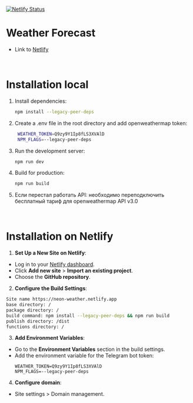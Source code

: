 [![Netlify Status](https://api.netlify.com/api/v1/badges/dae9abe0-c800-4610-a85f-674adf78ea95/deploy-status)](https://app.netlify.com/sites/neon-weather/deploys)

# Weather Forecast
- Link to [Netlify](https://neon-weather.netlify.app/)

<br>

# Installation local
1. Install dependencies:
   ```bash
   npm install --legacy-peer-deps
   ```
2. Create a .env file in the root directory and add openweathermap token:
   ```bash
    WEATHER_TOKEN=Q9zy9Y1Ip8fLS3XVAlD
    NPM_FLAGS=--legacy-peer-deps
   ```
3. Run the development server:
   ```bash
   npm run dev
   ```
4. Build for production:
   ```bash
   npm run build

5. Если перестал работать API: необходимо переподключить бесплатный тариф для openweathermap API v3.0


<br>


# Installation on Netlify
1. **Set Up a New Site on Netlify**:
- Log in to your [Netlify dashboard](https://app.netlify.com/).
- Click **Add new site** > **Import an existing project**.
- Choose the **GitHub repository**.

2. **Configure the Build Settings**:
```bash
Site name https://neon-weather.netlify.app
base directory: /
package directory: /
build command: npm install --legacy-peer-deps && npm run build
publish directory: /dist
functions directory: /
```

3. **Add Environment Variables**:
- Go to the **Environment Variables** section in the build settings.
- Add the environment variable for the Telegram bot token:
  ```
  WEATHER_TOKEN=Q9zy9Y1Ip8fLS3XVAlD
  NPM_FLAGS=--legacy-peer-deps
4. **Configure domain**:
- Site settings > Domain management.
  